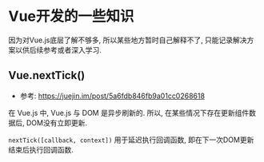 # Vue开发的一些知识

因为对Vue.js底层了解不够多, 所以某些地方暂时自己解释不了, 只能记录解决方案以供后续参考或者深入学习.

## Vue.nextTick()
- 参考: https://juejin.im/post/5a6fdb846fb9a01cc0268618

在 Vue.js 中, Vue.js 与 DOM 是异步刷新的. 所以, 在某些情况下存在更新组件数据后, DOM没有立即更新. 

`nextTick([callback, context])` 用于延迟执行回调函数, 即在下一次DOM更新结束后执行回调函数.
